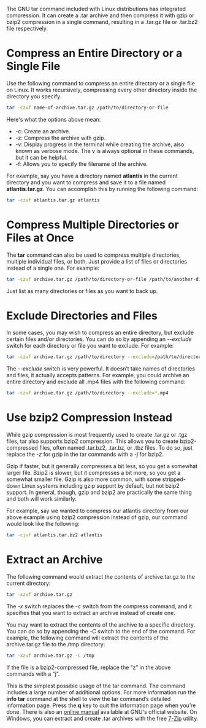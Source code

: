 <!-- TITLE: Compress and Extract Files Using Linux tar Command -->

The GNU tar command included with Linux distributions has integrated compression. It can create a .tar archive and then compress it with gzip or bzip2 compression in a single command, resulting in a .tar.gz file or .tar.bz2 file respectively.
# Compress an Entire Directory or a Single File
Use the following command to compress an entire directory or a single file on Linux. It works recursively, compressing every other directory inside the directory you specify.


```bash
tar -czvf name-of-archive.tar.gz /path/to/directory-or-file
```


Here's what the options above mean:

* -c: Create an archive.
* -z: Compress the archive with gzip.
* -v: Display progress in the terminal while creating the archive, also known as verbose mode. The v is always optional in these commands, but it can be helpful.
* -f: Allows you to specify the filename of the archive.

For example, say you have a directory named **atlantis** in the current directory and you want to compress and save it to a file named **atlantis.tar.gz**. You can accomplish this by running the following command:


```bash
tar -czvf atlantis.tar.gz atlantis
```
 
# Compress Multiple Directories or Files at Once
The **tar** command can also be used to compress multiple directories, multiple individual files, or both. Just provide a list of files or directories instead of a single one. For example:

```bash
tar -czvf archive.tar.gz /path/to/directory-or-file /path/to/another-directory-or-file /path/to/yet-another-directory-or-file
```

Just list as many directories or files as you want to back up.

# Exclude Directories and Files
In some cases, you may wish to compress an entire directory, but exclude certain files and/or directories. You can do so by appending an *--exclude* switch for each directory or file you want to exclude. For example:


```bash
tar -czvf archive.tar.gz /path/to/directory --exclude=/path/to/directory/subdirectory
```


The *--exclude* switch is very powerful. It doesn’t take names of directories and files, it actually accepts patterns. For example, you could archive an entire directory and exclude all .mp4 files with the following command:


```bash
tar -czvf archive.tar.gz /path/to/directory --exclude=*.mp4
```

# Use bzip2 Compression Instead
While gzip compression is most frequently used to create .tar.gz or .tgz files, tar also supports bzip2 compression. This allows you to create bzip2-compressed files, often named .tar.bz2, .tar.bz, or .tbz files. To do so, just replace the *-z* for gzip in the tar commands with a *-j* for bzip2.

Gzip if faster, but it generally compresses a bit less, so you get a somewhat larger file. Bzip2 is slower, but it compresses a bit more, so you get a somewhat smaller file. Gzip is also more common, with some stripped-down Linux systems including gzip support by default, but not bzip2 support. In general, though, gzip and bzip2 are practically the same thing and both will work similarly.

For example, say we wanted to compress our atlantis directory from our above example using bzip2 compression instead of gzip, our command would look like the following:


```bash
tar -cjvf atlantis.tar.bz2 atlantis
```

# Extract an Archive
The following command would extract the contents of archive.tar.gz to the current directory:


```bash
tar -xzvf archive.tar.gz
```

The *-x* switch replaces the *-c* switch from the compress command, and it specifies that you want to extract an archive instead of create one.

You may want to extract the contents of the archive to a specific directory. You can do so by appending the *-C* switch to the end of the command. For example, the following command will extract the contents of the archive.tar.gz file to the /tmp directory:


```bash
tar -xzvf archive.tar.gz -C /tmp
```
  
If the file is a bzip2-compressed file, replace the “z” in the above commands with a “j”.

This is the simplest possible usage of the tar command. The command includes a large number of additional options. For more information run the **info tar** command at the shell to view the tar command’s detailed information page. Press the **q** key to quit the information page when you’re done. There is also an [online manual](https://www.gnu.org/software/tar/manual/tar.html) available at GNU's official website. On Windows, you can extract and create .tar archives with the free [7-Zip](https://www.7-zip.org/) utility.